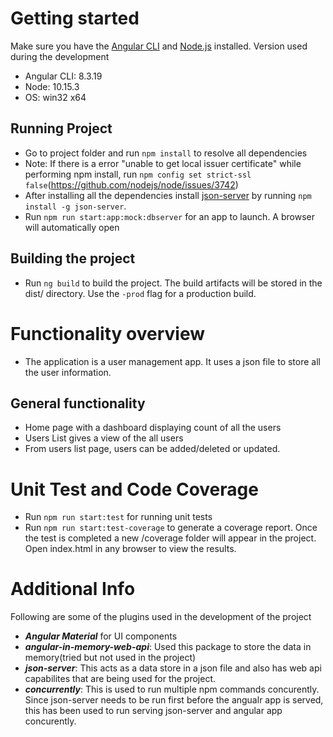 # Getting started
Make sure you have the [Angular CLI](https://cli.angular.io/) and [Node.js](https://nodejs.org/en/) installed. Version used during the development
* Angular CLI: 8.3.19
* Node: 10.15.3
* OS: win32 x64

## Running Project
* Go to project folder and run `npm install` to resolve all dependencies
* Note: If there is a error "unable to get local issuer certificate" while performing npm install, run `npm config set strict-ssl false`(https://github.com/nodejs/node/issues/3742)
* After installing all the dependencies install [json-server](https://github.com/typicode/json-server#getting-started) by running `npm install -g json-server`.
* Run `npm run start:app:mock:dbserver` for an app to launch. A browser will automatically open

## Building the project
* Run `ng build` to build the project. The build artifacts will be stored in the dist/ directory. Use the `-prod` flag for a production build.

# Functionality overview
* The application is a user management app. It uses a json file to store all the user information.

## General functionality
* Home page with a dashboard displaying count of all the users
* Users List gives a view of the all users
* From users list page, users can be added/deleted or updated.

# Unit Test and Code Coverage
* Run `npm run start:test` for running unit tests
* Run `npm run start:test-coverage` to generate a coverage report. Once the test is completed a new /coverage folder will appear in the project. Open index.html in any browser to view the results.

# Additional Info
Following are some of the plugins used in the development of the project
* ***Angular Material*** for UI components
* ***angular-in-memory-web-api***: Used this package to store the data in memory(tried but not used in the project)
* ***json-server***: This acts as a data store in a json file and also has web api capabilites that are being used for the project.
* ***concurrently***: This is used to run multiple npm commands concurently. Since json-server needs to be run first before the angualr app is served, this has been used to run serving json-server and angular app concurently.